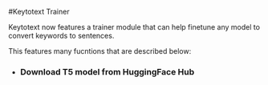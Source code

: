 #Keytotext Trainer

Keytotext now features a trainer module that can help finetune any model to convert keywords to sentences.

This features many fucntions that are described below:

- ### Download T5 model from HuggingFace Hub 

```python
